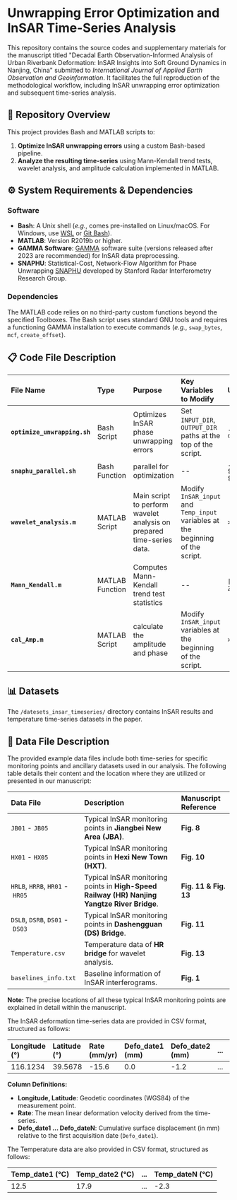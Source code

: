 # Unwrapping Error Optimization and InSAR Time-Series Analysis

This repository contains the source codes and supplementary materials for the manuscript titled "Decadal Earth Observation-Informed Analysis of Urban Riverbank Deformation: InSAR Insights into Soft Ground Dynamics in Nanjing, China" submitted to *International Journal of Applied Earth Observation and Geoinformation*. It facilitates the full reproduction of the methodological workflow, including InSAR unwrapping error optimization and subsequent time-series analysis.

## 🚀 Repository Overview

This project provides Bash and MATLAB scripts to:
1.  **Optimize InSAR unwrapping errors** using a custom Bash-based pipeline.
2.  **Analyze the resulting time-series** using Mann-Kendall trend tests, wavelet analysis, and amplitude calculation implemented in MATLAB.

## ⚙️ System Requirements & Dependencies

### Software
-   **Bash**: A Unix shell (*e.g.*, comes pre-installed on Linux/macOS. For Windows, use [WSL](https://docs.microsoft.com/en-us/windows/wsl/install) or [Git Bash](https://gitforwindows.org/)).
-   **MATLAB**: Version R2019b or higher.
-   **GAMMA Software**: [GAMMA](https://gamma-rs.ch/gamma-software) software suite (versions released after 2023 are recommended) for InSAR data preprocessing.
-   **SNAPHU**: Statistical-Cost, Network-Flow Algorithm for Phase Unwrapping [SNAPHU](https://web.stanford.edu/group/radar/softwareandlinks/sw/snaphu/) developed by Stanford Radar Interferometry Research Group.

### Dependencies

The MATLAB code relies on no third-party custom functions beyond the specified Toolboxes. The Bash script uses standard GNU tools and requires a functioning GAMMA installation to execute commands (*e.g.*, `swap_bytes`, `mcf`, `create_offset`).

## 📋 Code File Description

| File Name | Type | Purpose | Key Variables to Modify | Usage Example |
| :--- | :--- | :--- | :--- | :--- |
| **`optimize_unwrapping.sh`** | Bash Script | Optimizes InSAR phase unwrapping errors | Set `INPUT_DIR`, `OUTPUT_DIR` paths at the top of the script. | `./optimize_unwrapping.sh data_list.txt` |
| **`snaphu_parallel.sh`** | Bash Function | parallel for optimization | -- | `./snaphu_parallel.sh $top_dir $date $width $coherence_thre` |
| **`wavelet_analysis.m`** | MATLAB Script | Main script to perform wavelet analysis on prepared time-series data. | Modify `InSAR_input` and `Temp_input` variables at the beginning of the script. | `>>wavelet_analysis.m` |
| **`Mann_Kendall.m`** | MATLAB Function | Computes Mann-Kendall trend test statistics | -- |`[H P_value Z]=Mann_Kendall(data,alpha)` |
| **`cal_Amp.m`** | MATLAB Script | calculate the amplitude and phase | Modify `InSAR_input` variables at the beginning of the script. | `>>cal_Amp.m` |

## 📊 Datasets

The `/datesets_insar_timeseries/` directory contains InSAR results and temperature time-series datasets in the paper.

## 📁 Data File Description

The provided example data files include both time-series for specific monitoring points and ancillary datasets used in our analysis. The following table details their content and the location where they are utilized or presented in our manuscript:

| Data File | Description | Manuscript Reference |
| :--- | :--- | :--- |
| `JB01` - `JB05` | Typical InSAR monitoring points in **Jiangbei New Area (JBA)**. | **Fig. 8** |
| `HX01` - `HX05` | Typical InSAR monitoring points in **Hexi New Town (HXT)**. | **Fig. 10** |
| `HRLB`,&nbsp;`HRRB`,&nbsp;`HR01`&nbsp;-&nbsp;`HR05` | Typical InSAR monitoring points in **High-Speed Railway (HR) Nanjing Yangtze River Bridge**. | **Fig. 11 & Fig. 13** |
| `DSLB`,&nbsp;`DSRB`,&nbsp;`DS01`&nbsp;-&nbsp;`DS03` | Typical InSAR monitoring points in **Dashengguan (DS) Bridge**. | **Fig. 11** |
| `Temperature.csv`| Temperature data of **HR bridge** for wavelet analysis. | **Fig. 13** |
| `baselines_info.txt`| Baseline information of InSAR interferograms. | **Fig. 1** |

**Note:** The precise locations of all these typical InSAR monitoring points are explained in detail within the manuscript.

The InSAR deformation time-series data are provided in CSV format, structured as follows:

| Longitude (°) | Latitude (°) | Rate (mm/yr) | Defo_date1 (mm) | Defo_date2 (mm) | ... | Defo_dateN (mm) 
| :------------ | :----------- | :----------- | :----------- | :----------- | :-- | :---------- |
| 116.1234      | 39.5678      | -15.6        | 0.0          | -1.2         | ... | -54.3       |

**Column Definitions:**
*   **Longitude, Latitude**: Geodetic coordinates (WGS84) of the measurement point.
*   **Rate**: The mean linear deformation velocity derived from the time-series.
*   **Defo_date1 ... Defo_dateN**: Cumulative surface displacement (in mm) relative to the first acquisition date (`Defo_date1`). 

The Temperature data are also provided in CSV format, structured as follows:

| Temp_date1 (°C) | Temp_date2 (°C) | ... | Temp_dateN (°C) |
| :----------- | :----------- | :-- | :---------- |
| 12.5          | 17.9         | ... | -2.3       |
